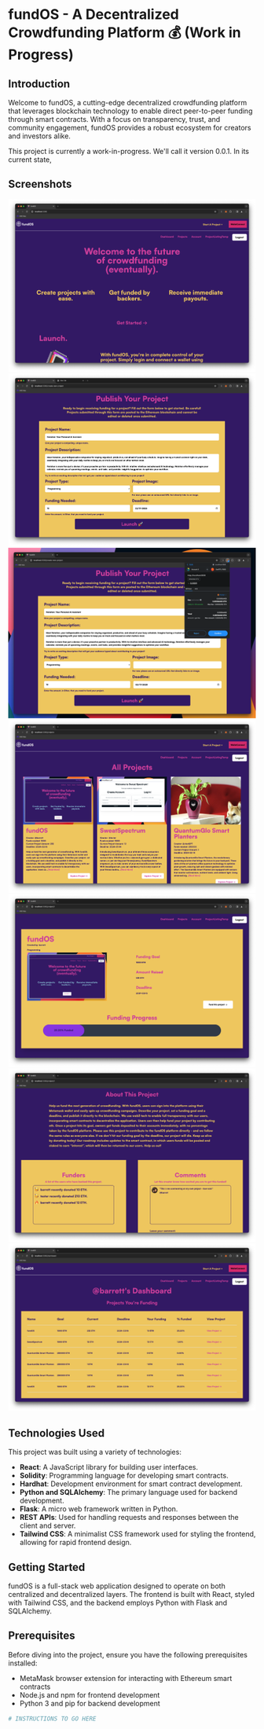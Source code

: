 # fundOS - A Decentralized Crowdfunding Platform 💰 (Work in Progress)

## Introduction

Welcome to fundOS, a cutting-edge decentralized crowdfunding platform that leverages blockchain technology to enable direct peer-to-peer funding through smart contracts. With a focus on transparency, trust, and community engagement, fundOS provides a robust ecosystem for creators and investors alike.

This project is currently a work-in-progress. We'll call it version 0.0.1. In its current state,

## Screenshots

![FundOS Homepage](<client/fund-os/src/assets/Screenshot 2024-02-15 at 11.19.08 AM.png>)
![Create Project Form Interface](<client/fund-os/src/assets/Screenshot 2024-02-15 at 11.22.59 AM.png>)
![Create Project Form Showing Connection with MetaMask](<client/fund-os/src/assets/Screenshot 2024-02-15 at 11.23.46 AM.png>)
![All Projects Page](<client/fund-os/src/assets/Screenshot 2024-02-15 at 11.23.56 AM.png>)
![Individual Project Page Showing Funding Percentage Bar](<client/fund-os/src/assets/Screenshot 2024-02-15 at 11.24.26 AM.png>)
![About This Project Module](<client/fund-os/src/assets/Screenshot 2024-02-15 at 11.24.34 AM.png>)
![User Dashboard](<client/fund-os/src/assets/Screenshot 2024-02-15 at 11.24.48 AM.png>)

## Technologies Used

This project was built using a variety of technologies:

- **React**: A JavaScript library for building user interfaces.
- **Solidity**: Programming language for developing smart contracts.
- **Hardhat**: Development environment for smart contract development.
- **Python and SQLAlchemy**: The primary language used for backend development.
- **Flask**: A micro web framework written in Python.
- **REST APIs**: Used for handling requests and responses between the client and server.
- **Tailwind CSS**: A minimalist CSS framework used for styling the frontend, allowing for rapid frontend design.

## Getting Started

fundOS is a full-stack web application designed to operate on both centralized and decentralized layers. The frontend is built with React, styled with Tailwind CSS, and the backend employs Python with Flask and SQLAlchemy.

## Prerequisites

Before diving into the project, ensure you have the following prerequisites installed:

- MetaMask browser extension for interacting with Ethereum smart contracts
- Node.js and npm for frontend development
- Python 3 and pip for backend development

```bash
# INSTRUCTIONS TO GO HERE

```
